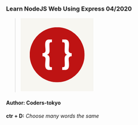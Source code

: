 ### Learn NodeJS Web Using Express 04/2020
> ![alt text](./public/images/coderx.png)
#### Author: Coders-tokyo

**ctr + D:** *Choose many words the same*
